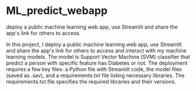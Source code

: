 # ML_predict_webapp
deploy a public machine learning web app, use Streamlit and share the app's link for others to access.

In this project, I deploy a public machine learning web app, use Streamlit and share the app's link for others to access and interact with my machine learning models. The model is Support Vector Machine (SVM) classifier 
that predict a person with specific feature has Diabetes or not.
The deployment requires a few key files: a Python file with Streamlit code, the model files (saved as .sav), and a requirements.txt file listing necessary libraries.
The requirements.txt file specifies the required libraries and their versions.

